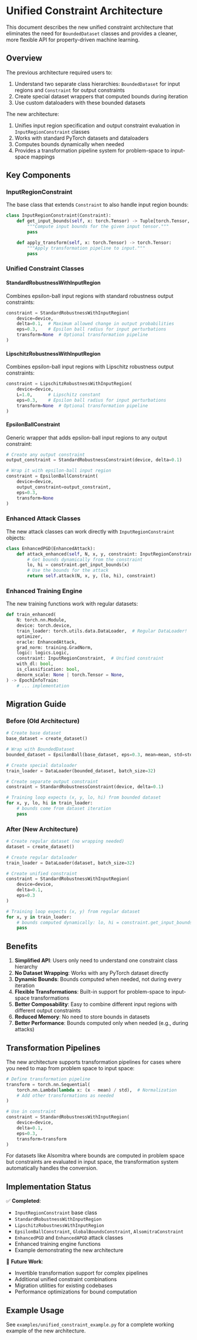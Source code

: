 # Unified Constraint Architecture

This document describes the new unified constraint architecture that eliminates the need for `BoundedDataset` classes and provides a cleaner, more flexible API for property-driven machine learning.

## Overview

The previous architecture required users to:
1. Understand two separate class hierarchies: `BoundedDataset` for input regions and `Constraint` for output constraints
2. Create special dataset wrappers that computed bounds during iteration
3. Use custom dataloaders with these bounded datasets

The new architecture:
1. Unifies input region specification and output constraint evaluation in `InputRegionConstraint` classes
2. Works with standard PyTorch datasets and dataloaders
3. Computes bounds dynamically when needed
4. Provides a transformation pipeline system for problem-space to input-space mappings

## Key Components

### InputRegionConstraint

The base class that extends `Constraint` to also handle input region bounds:

```python
class InputRegionConstraint(Constraint):
    def get_input_bounds(self, x: torch.Tensor) -> Tuple[torch.Tensor, torch.Tensor]:
        """Compute input bounds for the given input tensor."""
        pass

    def apply_transform(self, x: torch.Tensor) -> torch.Tensor:
        """Apply transformation pipeline to input."""
        pass
```

### Unified Constraint Classes

#### StandardRobustnessWithInputRegion
Combines epsilon-ball input regions with standard robustness output constraints:

```python
constraint = StandardRobustnessWithInputRegion(
    device=device,
    delta=0.1,  # Maximum allowed change in output probabilities
    eps=0.3,    # Epsilon ball radius for input perturbations
    transform=None  # Optional transformation pipeline
)
```

#### LipschitzRobustnessWithInputRegion
Combines epsilon-ball input regions with Lipschitz robustness output constraints:

```python
constraint = LipschitzRobustnessWithInputRegion(
    device=device,
    L=1.0,      # Lipschitz constant
    eps=0.3,    # Epsilon ball radius for input perturbations
    transform=None  # Optional transformation pipeline
)
```

#### EpsilonBallConstraint
Generic wrapper that adds epsilon-ball input regions to any output constraint:

```python
# Create any output constraint
output_constraint = StandardRobustnessConstraint(device, delta=0.1)

# Wrap it with epsilon-ball input region
constraint = EpsilonBallConstraint(
    device=device,
    output_constraint=output_constraint,
    eps=0.3,
    transform=None
)
```

### Enhanced Attack Classes

The new attack classes can work directly with `InputRegionConstraint` objects:

```python
class EnhancedPGD(EnhancedAttack):
    def attack_enhanced(self, N, x, y, constraint: InputRegionConstraint):
        # Get bounds dynamically from the constraint
        lo, hi = constraint.get_input_bounds(x)
        # Use the bounds for the attack
        return self.attack(N, x, y, (lo, hi), constraint)
```

### Enhanced Training Engine

The new training functions work with regular datasets:

```python
def train_enhanced(
    N: torch.nn.Module,
    device: torch.device,
    train_loader: torch.utils.data.DataLoader,  # Regular DataLoader!
    optimizer,
    oracle: EnhancedAttack,
    grad_norm: training.GradNorm,
    logic: logics.Logic,
    constraint: InputRegionConstraint,  # Unified constraint
    with_dl: bool,
    is_classification: bool,
    denorm_scale: None | torch.Tensor = None,
) -> EpochInfoTrain:
    # ... implementation
```

## Migration Guide

### Before (Old Architecture)

```python
# Create base dataset
base_dataset = create_dataset()

# Wrap with BoundedDataset
bounded_dataset = EpsilonBall(base_dataset, eps=0.3, mean=mean, std=std)

# Create special dataloader
train_loader = DataLoader(bounded_dataset, batch_size=32)

# Create separate output constraint
constraint = StandardRobustnessConstraint(device, delta=0.1)

# Training loop expects (x, y, lo, hi) from bounded dataset
for x, y, lo, hi in train_loader:
    # bounds come from dataset iteration
    pass
```

### After (New Architecture)

```python
# Create regular dataset (no wrapping needed)
dataset = create_dataset()

# Create regular dataloader
train_loader = DataLoader(dataset, batch_size=32)

# Create unified constraint
constraint = StandardRobustnessWithInputRegion(
    device=device,
    delta=0.1,
    eps=0.3
)

# Training loop expects (x, y) from regular dataset
for x, y in train_loader:
    # bounds computed dynamically: lo, hi = constraint.get_input_bounds(x)
    pass
```

## Benefits

1. **Simplified API**: Users only need to understand one constraint class hierarchy
2. **No Dataset Wrapping**: Works with any PyTorch dataset directly
3. **Dynamic Bounds**: Bounds computed when needed, not during every iteration
4. **Flexible Transformations**: Built-in support for problem-space to input-space transformations
5. **Better Composability**: Easy to combine different input regions with different output constraints
6. **Reduced Memory**: No need to store bounds in datasets
7. **Better Performance**: Bounds computed only when needed (e.g., during attacks)

## Transformation Pipelines

The new architecture supports transformation pipelines for cases where you need to map from problem space to input space:

```python
# Define transformation pipeline
transform = torch.nn.Sequential(
    torch.nn.Lambda(lambda x: (x - mean) / std),  # Normalization
    # Add other transformations as needed
)

# Use in constraint
constraint = StandardRobustnessWithInputRegion(
    device=device,
    delta=0.1,
    eps=0.3,
    transform=transform
)
```

For datasets like Alsomitra where bounds are computed in problem space but constraints are evaluated in input space, the transformation system automatically handles the conversion.

## Implementation Status

✅ **Completed**:
- `InputRegionConstraint` base class
- `StandardRobustnessWithInputRegion`
- `LipschitzRobustnessWithInputRegion`
- `EpsilonBallConstraint`, `GlobalBoundsConstraint`, `AlsomitraConstraint`
- `EnhancedPGD` and `EnhancedAPGD` attack classes
- Enhanced training engine functions
- Example demonstrating the new architecture

🚧 **Future Work**:
- Invertible transformation support for complex pipelines
- Additional unified constraint combinations
- Migration utilities for existing codebases
- Performance optimizations for bound computation

## Example Usage

See `examples/unified_constraint_example.py` for a complete working example of the new architecture.
